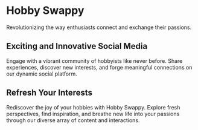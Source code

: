 # Hobby Swappy

Revolutionizing the way enthusiasts connect and exchange their passions.
## Exciting and Innovative Social Media

Engage with a vibrant community of hobbyists like never before. Share experiences, discover new interests, and forge meaningful connections on our dynamic social platform.
## Refresh Your Interests

Rediscover the joy of your hobbies with Hobby Swappy. Explore fresh perspectives, find inspiration, and breathe new life into your passions through our diverse array of content and interactions.